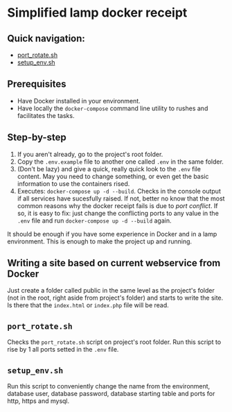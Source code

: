 # Simplified lamp docker receipt

## Quick navigation:

* [port_rotate.sh](#port_rotate.sh)
* [setup_env.sh](#setup_env.sh)

## Prerequisites

* Have Docker installed in your environment.
* Have locally the `docker-compose` command line utility to rushes and facilitates the tasks.

## Step-by-step

1. If you aren't already, go to the project's root folder.
2. Copy the `.env.example` file to another one called `.env` in the same folder.
3. (Don't be lazy) and give a quick, really quick look to the `.env` file content. May you need to change something, or even get the basic information to use the containers rised.
4. Executes: `docker-compose up -d --build`. Checks in the console output if all services have sucesfully raised. If not, better no know that the most common reasons why the docker receipt fails is due to *port conflict*. If so, it is easy to fix: just change the conflicting ports to any value in the `.env` file and run `docker-compose up -d --build` again.

It should be enough if you have some experience in Docker and in a lamp environment. This is enough to make the project up and running.

## Writing a site based on current webservice from Docker

Just create a folder called public in the same level as the project's folder (not in the root, right aside from project's folder) and starts to write the site. Is there that the `index.html` or `index.php` file will be read.

## `port_rotate.sh`

Checks the `port_rotate.sh` script on project's root folder. Run this script to rise by 1 all ports setted in the `.env` file.

## `setup_env.sh`

Run this script to conveniently change the name from the environment, database user, database password, database starting table and ports for http, https and mysql.
